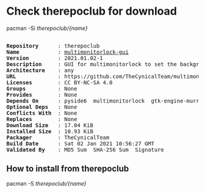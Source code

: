 # Check therepoclub for download

        
pacman -Si *therepoclub/{name}*

<div class="highlight"><pre class="highlight"><text>
<b>Repository</b>      : therepoclub
<b>Name</b>            : <a href='../../x86_64/multimonitorlock-gui-2021.01.02-1-any.pkg.tar.zst'>multimonitorlock-gui</a>
<b>Version</b>         : 2021.01.02-1
<b>Description</b>     : GUI for multimonitorlock to set the background using QT6 and pyside6
<b>Architecture</b>    : any
<b>URL</b>             : https://github.com/TheCynicalTeam/multimonitorlock-gui
<b>Licenses</b>        : CC BY-NC-SA 4.0
<b>Groups</b>          : None
<b>Provides</b>        : None
<b>Depends On</b>      : pyside6  multimonitorlock  gtk-engine-murrine
<b>Optional Deps</b>   : None
<b>Conflicts With</b>  : None
<b>Replaces</b>        : None
<b>Download Size</b>   : 17.04 KiB
<b>Installed Size</b>  : 10.93 KiB
<b>Packager</b>        : TheCynicalTeam <wayne6324@gmail.com>
<b>Build Date</b>      : Sat 02 Jan 2021 10:56:27 GMT
<b>Validated By</b>    : MD5 Sum  SHA-256 Sum  Signature
</text></pre></div>

## How to install from therepoclub

        
pacman -S *therepoclub/{name}*
